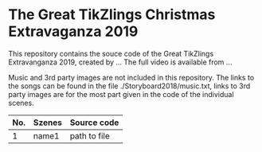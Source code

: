 # The Great TikZlings Christmas Extravaganza 2019

This repository contains the souce code of the Great TikZlings Extravanganza 2019, created by ...
The full video is available from ...

Music and 3rd party images are not included in this repository. The links to the songs can be found in the file ./Storyboard2018/music.txt, links to 3rd party images are for the most part given in the code of the individual scenes.

| No. | Szenes                                      | Source code                 
| :---| :-------------------------------------------| :------------------------------------|
| 1   | name1      | path to file |
